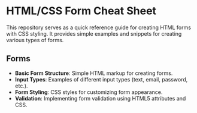 # HTML/CSS Form Cheat Sheet

This repository serves as a quick reference guide for creating HTML forms with CSS styling. It provides simple examples and snippets for creating various types of forms.

## Forms

- **Basic Form Structure**: Simple HTML markup for creating forms.
- **Input Types**: Examples of different input types (text, email, password, etc.).
- **Form Styling**: CSS styles for customizing form appearance.
- **Validation**: Implementing form validation using HTML5 attributes and CSS.
